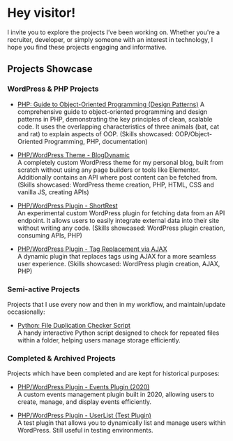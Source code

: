 # Hey visitor!

I invite you to explore the projects I’ve been working on. Whether you're a recruiter, developer, or simply someone with an interest in technology, I hope you find these projects engaging and informative.

## Projects Showcase

### WordPress & PHP Projects
- [PHP: Guide to Object-Oriented Programming (Design Patterns)](https://github.com/estevaojneto/PHP-BatRatCat)
  A comprehensive guide to object-oriented programming and design patterns in PHP, demonstrating the key principles of clean, scalable code. It uses the overlapping characteristics of three animals (bat, cat and rat) to explain aspects of OOP. (Skills showcased: OOP/Object-Oriented Programming, PHP, documentation)

- [PHP/WordPress Theme - BlogDynamic](https://github.com/estevaojneto/blogdynamic)  
  A completely custom WordPress theme for my personal blog, built from scratch without using any page builders or tools like Elementor. Additionally contains an API where post content can be fetched from. (Skills showcased: WordPress theme creation, PHP, HTML, CSS and vanilla JS, creating APIs)

- [PHP/WordPress Plugin - ShortRest](https://github.com/estevaojneto/wp-shortrest)  
  An experimental custom WordPress plugin for fetching data from an API endpoint. It allows users to easily integrate external data into their site without writing any code. (Skills showcased: WordPress plugin creation, consuming APIs, PHP)

- [PHP/WordPress Plugin - Tag Replacement via AJAX](https://github.com/estevaojneto/wp-simple-tag-replacement-ajax)  
  A dynamic plugin that replaces tags using AJAX for a more seamless user experience. (Skills showcased: WordPress plugin creation, AJAX, PHP)

### Semi-active Projects
Projects that I use every now and then in my workflow, and maintain/update occasionally:

- [Python: File Duplication Checker Script](https://github.com/estevaojneto/DuplicateFileCheck)  
  A handy interactive Python script designed to check for repeated files within a folder, helping users manage storage efficiently.

### Completed & Archived Projects
Projects which have been completed and are kept for historical purposes:

- [PHP/WordPress Plugin - Events Plugin (2020)](https://github.com/estevaojneto/wordpress_calendar)  
  A custom events management plugin built in 2020, allowing users to create, manage, and display events efficiently.

- [PHP/WordPress Plugin - UserList (Test Plugin)](https://github.com/estevaojneto/userlist-plugin)  
  A test plugin that allows you to dynamically list and manage users within WordPress. Still useful in testing environments.
